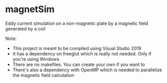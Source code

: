 # magnetSim
Eddy current simulation on a non-magnetic plate by a magnetic field generated by a coil

Note:
- This project is meant to be compiled using Visual Studio 2019
- It has a dependency on freeglut which is really not needed. Only if you're using Windows
- There are no makefiles. You can create your own if you want to
- There's also a dependency with OpenMP which is needed to parallelize the magnetic field calculation
